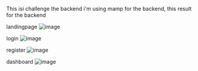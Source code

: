 This isi challenge the backend i'm using mamp for the backend, 
this result for the backend

landingpage
![image](https://github.com/lexynotfound/kodingnext_interview/assets/36406297/1957ef9d-7b5f-472d-8960-f6d45b3762bb)

login
![image](https://github.com/lexynotfound/kodingnext_interview/assets/36406297/3fc23bcb-5936-4c50-a349-2e1e6d4a2fab)

register
![image](https://github.com/lexynotfound/kodingnext_interview/assets/36406297/4c4a0351-8f89-4361-9393-7052c15c85bf)

dashboard
![image](https://github.com/lexynotfound/kodingnext_interview/assets/36406297/896075f9-cf21-4ece-b3c5-76c7c400de2c)






